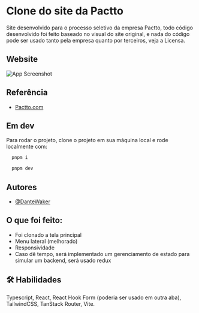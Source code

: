 
# Clone do site da Pactto

Site desenvolvido para o processo seletivo da empresa Pactto, todo código desenvolvido foi feito baseado no visual do site original, e nada do código pode ser usado tanto pela empresa quanto por terceiros, veja a Licensa.


## Website

![App Screenshot](https://devbydenner.s3.us-east-2.amazonaws.com/pactto-screenshot.png)


## Referência

 - [Pactto.com](https://app.pactto.com/home)


## Em dev

Para rodar o projeto, clone o projeto em sua máquina local e rode localmente com:

```bash
  pnpm i

  pnpm dev
```


## Autores

- [@DanteWaker](https://github.com/DanteWaker)


## O que foi feito:

- Foi clonado a tela principal
- Menu lateral (melhorado)
- Responsividade
- Caso dê tempo, será implementado um gerenciamento de estado para simular um backend, será usado redux



## 🛠 Habilidades
Typescript, React, React Hook Form (poderia ser usado em outra aba), TailwindCSS, TanStack Router, Vite.

